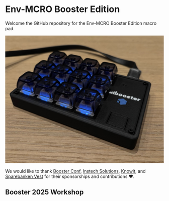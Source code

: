 # Env-MCRO Booster Edition
Welcome the GitHub repository for the Env-MCRO Booster Edition macro pad.

![Case](./docs/images/case.jpg)

We would like to thank [Booster Conf](https://boosterconf.no/), [Instech Solutions](https://instechsolutions.no/), [Knowit](https://www.knowit.no/), and [Sparebanken Vest](https://www.spv.no/) for their sponsorships and contributions ❤️.

## Booster 2025 Workshop
